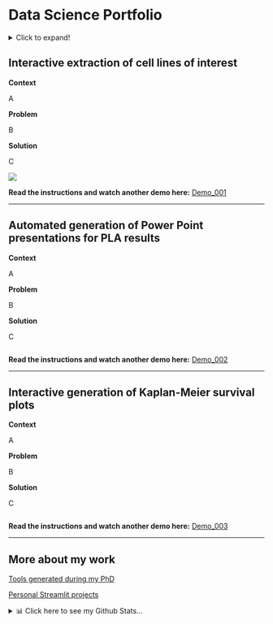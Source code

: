 
# Data Science Portfolio

<details>
<summary>Click to expand!</summary>
![](https://github.com/EdRey05/EdRey05.github.io/blob/main/Images_GIFs_Videos/Streamlit_Projects_001_V07.gif)
</details>

## Interactive extraction of cell lines of interest

**Context**

A

**Problem**

B

**Solution**

C

![](https://github.com/EdRey05/EdRey05.github.io/blob/main/Images_GIFs_Videos/Streamlit_Projects_001_V07.gif)

**Read the instructions and watch another demo here:** [Demo_001](https://github.com/EdRey05/Streamlit_projects/tree/main/001_RNA_expression_DepMap)
<hr style="margin-top: +2px; margin-bottom: +2px; border-width: 5px;">

## Automated generation of Power Point presentations for PLA results

**Context**

A

**Problem**

B

**Solution**

C

![]()

**Read the instructions and watch another demo here:** [Demo_002](https://github.com/EdRey05/Streamlit_projects/tree/main/002_Automated_PPTX_PLA)
<hr style="margin-top: +2px; margin-bottom: +2px; border-width: 5px;">

## Interactive generation of Kaplan-Meier survival plots

**Context**

A

**Problem**

B

**Solution**

C

![]()

**Read the instructions and watch another demo here:** [Demo_003](https://github.com/EdRey05/Streamlit_projects/tree/main/003_KM_plotter)
<hr style="margin-top: +2px; margin-bottom: +2px; border-width: 5px;">

## More about my work

[Tools generated during my PhD](https://edrey05.github.io/Resources_for_Mulligan_Lab/)

[Personal Streamlit projects](https://edrey05.github.io/Streamlit_projects/)

<details><summary markdown="span">📊 Click here to see my Github Stats...</summary>
[![](https://visitcount.itsvg.in/api?id=EdRey05&icon=0&color=1)](https://visitcount.itsvg.in)

![](https://github-readme-stats.vercel.app/api/top-langs/?username=EdRey05&theme=dark&hide_border=false&include_all_commits=false&count_private=false&layout=compact)

![](https://github-readme-stats.vercel.app/api?username=EdRey05&theme=dark&hide_border=false&include_all_commits=false&count_private=false)

![](https://github-readme-streak-stats.herokuapp.com/?user=EdRey05&theme=dark&hide_border=false)
</details>
